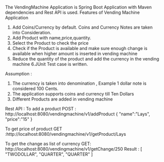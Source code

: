 The VendingMachine Application is Spring Boot Application with Maven dependencies and Rest API is used. 
Features of Vending Machine Application
1. Add Coins/Currency by default. Coins and Currency Notes are taken into Consideration.
2. Add Product with name,price,quantity.
3. Select the Product to check the price
4. Check if the Product is available and make sure enough change is available when higher amount is inserted in vending machine
5. Reduce the quantity of the product and add the currency in the vending machine
6.JUnit Test case is written. 

Assumption :
1. The currency is taken into denomination , Example 1 dollar note is considered 100 Cents. 
2. The application supports coins and currency till Ten Dollars
3. Different Products are added in vending machine

Rest API :
To add a product 
POST : http://localhost:8080/vendingmachine/v1/addProduct {
    "name":"Lays",
    "price":"15"
}

To get price of product 
GET :http://localhost:8080/vendingmachine/v1/getProduct/Lays

To get the change as list of currency 
GET:
http://localhost:8080/vendingmachine/v1/getChange/250
Result :
[
    "TWODOLLAR",
    "QUARTER",
    "QUARTER"
]